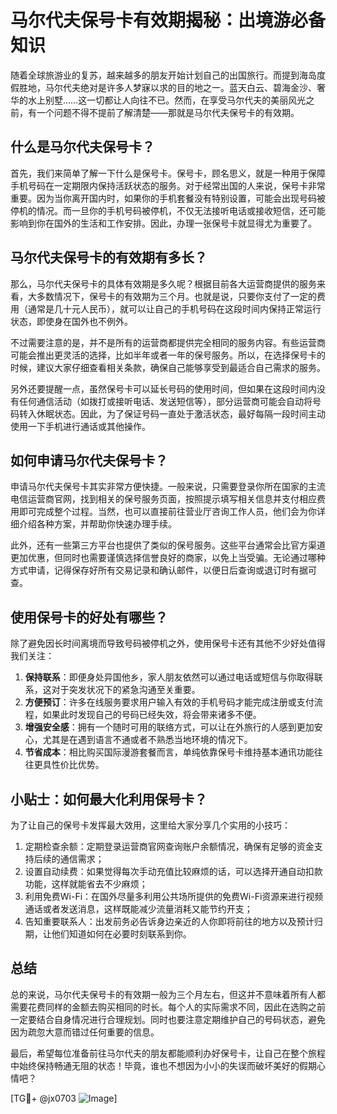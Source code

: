 # 马尔代夫保号卡有效期揭秘：出境游必备知识

随着全球旅游业的复苏，越来越多的朋友开始计划自己的出国旅行。而提到海岛度假胜地，马尔代夫绝对是许多人梦寐以求的目的地之一。蓝天白云、碧海金沙、奢华的水上别墅……这一切都让人向往不已。然而，在享受马尔代夫的美丽风光之前，有一个问题不得不提前了解清楚——那就是马尔代夫保号卡的有效期。

## 什么是马尔代夫保号卡？

首先，我们来简单了解一下什么是保号卡。保号卡，顾名思义，就是一种用于保障手机号码在一定期限内保持活跃状态的服务。对于经常出国的人来说，保号卡非常重要。因为当你离开国内时，如果你的手机套餐没有特别设置，可能会出现号码被停机的情况。而一旦你的手机号码被停机，不仅无法接听电话或接收短信，还可能影响到你在国外的生活和工作安排。因此，办理一张保号卡就显得尤为重要了。

## 马尔代夫保号卡的有效期有多长？

那么，马尔代夫保号卡的具体有效期是多久呢？根据目前各大运营商提供的服务来看，大多数情况下，保号卡的有效期为三个月。也就是说，只要你支付了一定的费用（通常是几十元人民币），就可以让自己的手机号码在这段时间内保持正常运行状态，即使身在国外也不例外。

不过需要注意的是，并不是所有的运营商都提供完全相同的服务内容。有些运营商可能会推出更灵活的选择，比如半年或者一年的保号服务。所以，在选择保号卡的时候，建议大家仔细查看相关条款，确保自己能够享受到最适合自己需求的服务。

另外还要提醒一点，虽然保号卡可以延长号码的使用时间，但如果在这段时间内没有任何通信活动（如拨打或接听电话、发送短信等），部分运营商可能会自动将号码转入休眠状态。因此，为了保证号码一直处于激活状态，最好每隔一段时间主动使用一下手机进行通话或其他操作。

## 如何申请马尔代夫保号卡？

申请马尔代夫保号卡其实非常方便快捷。一般来说，只需要登录你所在国家的主流电信运营商官网，找到相关的保号服务页面，按照提示填写相关信息并支付相应费用即可完成整个过程。当然，也可以直接前往营业厅咨询工作人员，他们会为你详细介绍各种方案，并帮助你快速办理手续。

此外，还有一些第三方平台也提供了类似的保号服务。这些平台通常会比官方渠道更加优惠，但同时也需要谨慎选择信誉良好的商家，以免上当受骗。无论通过哪种方式申请，记得保存好所有交易记录和确认邮件，以便日后查询或退订时有据可查。

## 使用保号卡的好处有哪些？

除了避免因长时间离境而导致号码被停机之外，使用保号卡还有其他不少好处值得我们关注：

1. **保持联系**：即便身处异国他乡，家人朋友依然可以通过电话或短信与你取得联系，这对于突发状况下的紧急沟通至关重要。
2. **方便预订**：许多在线服务要求用户输入有效的手机号码才能完成注册或支付流程，如果此时发现自己的号码已经失效，将会带来诸多不便。
3. **增强安全感**：拥有一个随时可用的联络方式，可以让在外旅行的人感到更加安心，尤其是在遇到语言不通或者不熟悉当地环境的情况下。
4. **节省成本**：相比购买国际漫游套餐而言，单纯依靠保号卡维持基本通讯功能往往更具性价比优势。

## 小贴士：如何最大化利用保号卡？

为了让自己的保号卡发挥最大效用，这里给大家分享几个实用的小技巧：

1. 定期检查余额：定期登录运营商官网查询账户余额情况，确保有足够的资金支持后续的通信需求；
2. 设置自动续费：如果觉得每次手动充值比较麻烦的话，可以选择开通自动扣款功能，这样就能省去不少麻烦；
3. 利用免费Wi-Fi：在国外尽量多利用公共场所提供的免费Wi-Fi资源来进行视频通话或者发送消息，这样既能减少流量消耗又能节约开支；
4. 告知重要联系人：出发前务必告诉身边亲近的人你即将前往的地方以及预计归期，让他们知道如何在必要时刻联系到你。

## 总结

总的来说，马尔代夫保号卡的有效期一般为三个月左右，但这并不意味着所有人都需要花费同样的金额去购买相同的时长。每个人的实际需求不同，因此在选购之前一定要结合自身情况进行合理规划。同时也要注意定期维护自己的号码状态，避免因为疏忽大意而错过任何重要的信息。

最后，希望每位准备前往马尔代夫的朋友都能顺利办好保号卡，让自己在整个旅程中始终保持畅通无阻的状态！毕竟，谁也不想因为小小的失误而破坏美好的假期心情吧？

[TG💪+ @jx0703 ![Image](https://github.com/user-attachments/assets/dbca1d08-cadb-493c-b0ec-ad6f7a83f270)]